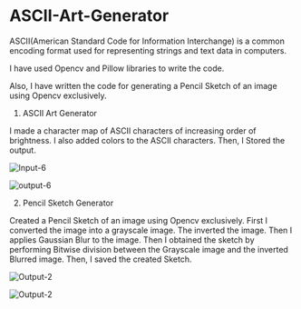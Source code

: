 # ASCII-Art-Generator

ASCII(American Standard Code for Information Interchange) is a common encoding format used for representing strings and text data in computers.

I have used Opencv and Pillow libraries to write the code.

Also, I have written the code for generating a Pencil Sketch of an image using Opencv exclusively.

1. ASCII Art Generator

I made a character map of ASCII characters of increasing order of brightness.
I also added colors to the ASCII characters.
Then, I Stored the output.

![Input-6](https://user-images.githubusercontent.com/99754070/174424843-8f689ee2-5c78-4360-a6e1-41b175e451b2.jpg)


![output-6](https://user-images.githubusercontent.com/99754070/174424849-6d255325-3dad-4da5-b6f3-f5c4162b4965.jpg)



2. Pencil Sketch Generator

Created a Pencil Sketch of an image using Opencv exclusively.
First I converted the image into a grayscale image.
The inverted the image.
Then I applies Gaussian Blur to the image.
Then I obtained the sketch by performing Bitwise division between the Grayscale image and the inverted Blurred image.
Then, I saved the created Sketch.

![Output-2](https://user-images.githubusercontent.com/99754070/174424886-cd61ee04-fce4-4241-a557-f58f5f2ab08b.png)


![Output-2](https://user-images.githubusercontent.com/99754070/174424888-e9b57069-17c3-45c1-b548-74cfda6dad6f.png)


